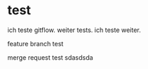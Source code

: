 # test

ich teste gitflow.
 weiter tests.
ich teste weiter.

feature branch test

merge request test
sdasdsda
